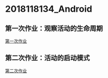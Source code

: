 # 2018118134_Android
## 第一次作业：观察活动的生命周期
[第一次作业](https://github.com/lonelyb/2018118134_Android/tree/master/ActivicyLifeCycleTest)
## 第二次作业：活动的启动模式
[第二次作业](https://github.com/lonelyb/2018118134_Android/tree/master/ActivityTest)

